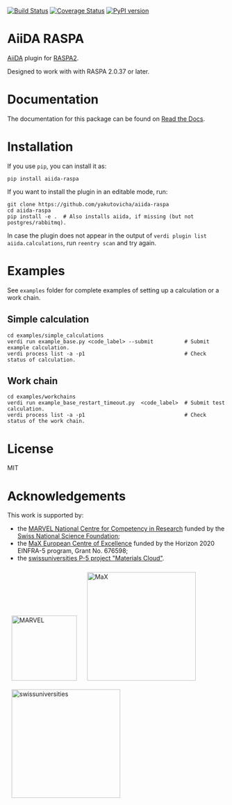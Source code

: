 [![Build Status](https://github.com/yakutovicha/aiida-raspa/workflows/ci/badge.svg)](https://github.com/yakutovicha/aiida-raspa/actions)
[![Coverage Status](https://coveralls.io/repos/github/yakutovicha/aiida-raspa/badge.svg?branch=develop)](https://coveralls.io/github/yakutovicha/aiida-raspa?branch=develop)
[![PyPI version](https://badge.fury.io/py/aiida-raspa.svg)](https://badge.fury.io/py/aiida-raspa)

# AiiDA RASPA
[AiiDA](http://www.aiida.net/) plugin for [RASPA2](https://github.com/iRASPA/RASPA2).

Designed to work with with RASPA 2.0.37 or later.

# Documentation
The documentation for this package can be found on [Read the Docs](https://aiida-raspa.readthedocs.io/en/latest/).


# Installation
If you use ``pip``, you can install it as:
```
pip install aiida-raspa
```

If you want to install the plugin in an editable mode, run:
```
git clone https://github.com/yakutovicha/aiida-raspa
cd aiida-raspa
pip install -e .  # Also installs aiida, if missing (but not postgres/rabbitmq).
```

In case the plugin does not appear in the output of `verdi plugin list aiida.calculations`,
run `reentry scan` and try again.


# Examples
See `examples` folder for complete examples of setting up a calculation or a work chain.

## Simple calculation
```shell
cd examples/simple_calculations
verdi run example_base.py <code_label> --submit          # Submit example calculation.
verdi process list -a -p1                                # Check status of calculation.
```

## Work chain
```shell
cd examples/workchains
verdi run example_base_restart_timeout.py  <code_label>  # Submit test calculation.
verdi process list -a -p1                                # Check status of the work chain.
```


# License
MIT


# Acknowledgements
This work is supported by:
* the [MARVEL National Centre for Competency in Research](http://nccr-marvel.ch) funded by the [Swiss National Science Foundation](http://www.snf.ch/en);
* the [MaX European Centre of Excellence](http://www.max-centre.eu/) funded by the Horizon 2020 EINFRA-5 program, Grant No. 676598;
* the [swissuniversities P-5 project "Materials Cloud"](https://www.materialscloud.org/swissuniversities).

<img src="miscellaneous/logos/MARVEL.png" alt="MARVEL" style="padding:10px;" width="150"/>
<img src="miscellaneous/logos/MaX.png" alt="MaX" style="padding:10px;" width="250"/>
<img src="miscellaneous/logos/swissuniversities.png" alt="swissuniversities" style="padding:10px;" width="250"/>
